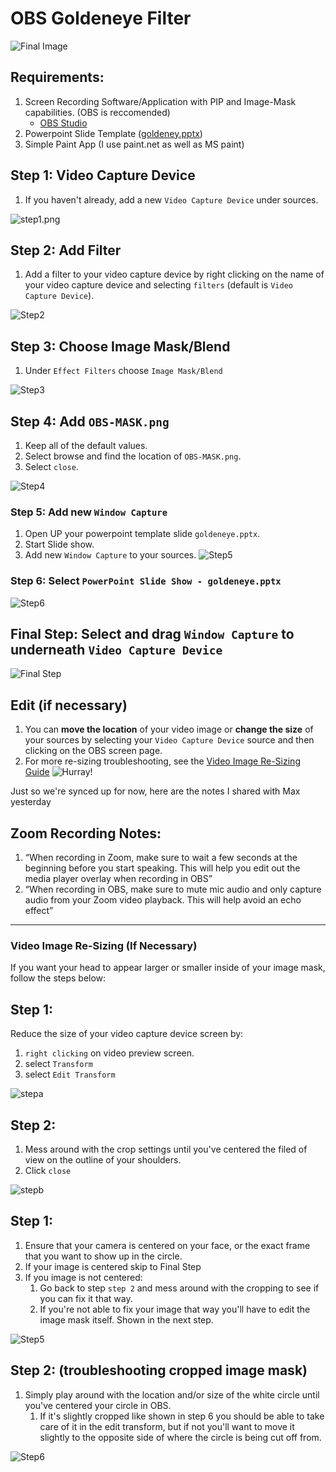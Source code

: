 # OBS Goldeneye Filter

![Final Image](./images/7.png)


## Requirements:
1. Screen Recording Software/Application with PIP and Image-Mask capabilities. (OBS is reccomended)
    - [OBS Studio](https://obsproject.com/)
2. Powerpoint Slide Template ([goldeney.pptx](./goldeneye.pptx))
3. Simple Paint App (I use paint.net as well as MS paint)


## Step 1: Video Capture Device
1. If you haven't already, add a new `Video Capture Device` under sources.

![step1.png](./images/1.png)

## Step 2: Add Filter
1. Add a filter to your video capture device by right clicking on the name of your video capture device and selecting `filters` (default is `Video Capture Device`). 

![Step2](./images/1b.png)

## Step 3: Choose Image Mask/Blend
1. Under `Effect Filters` choose `Image Mask/Blend`

![Step3](./images/3.png)

## Step 4: Add `OBS-MASK.png`
1. Keep all of the default values.
2. Select browse and find the location of `OBS-MASK.png`.
3. Select `close`.

![Step4](./images/4.png)


### Step 5: Add new `Window Capture`
1. Open UP your powerpoint template slide `goldeneye.pptx`.
2. Start Slide show.
3. Add new `Window Capture` to your sources.
![Step5](./images/4b.png)

### Step 6: Select `PowerPoint Slide Show - goldeneye.pptx`
![Step6](./images/4c.png)

## Final Step: Select and drag `Window Capture` to underneath `Video Capture Device`

![Final Step](./images/4d.png)


## Edit (if necessary)
1. You can **move the location** of your video image or **change the size** of your sources by selecting your `Video Capture Device` source and then clicking on the OBS screen page.
2. For more re-sizing troubleshooting, see the [Video Image Re-Sizing Guide](#video-image-re-sizing-if-necessary)
![Hurray!](./images/7.png)

Just so we're synced up for now, here are the notes I shared with Max yesterday
 

## Zoom Recording Notes:
1. “When recording in Zoom, make sure to wait a few seconds at the beginning before you start speaking. This will help you edit out the media player overlay when recording in OBS”
2. “When recording in OBS, make sure to mute mic audio and only capture audio from your Zoom video playback. This will help avoid an echo effect”

___

### Video Image Re-Sizing (If Necessary)
If you want your head to appear larger or smaller inside of your image mask, follow the steps below:

## Step 1:
Reduce the size of your video capture device screen by:
1. `right clicking` on video preview screen.
2. select `Transform`
3. select `Edit Transform`

![stepa](./images/a.png)

## Step 2:
1. Mess around with the crop settings until you've centered the filed of view on the outline of your shoulders. 
2. Click `close`

![stepb](./images/b.png)

## Step 1:
1. Ensure that your camera is centered on your face, or the exact frame that you want to show up in the circle.
2. If your image is centered skip to Final Step
3. If you image is not centered:
    1. Go back to step `step 2` and mess around with the cropping to see if you can fix it that way.
    2. If you're not able to fix your image that way you'll have to edit the image mask itself. Shown in the next step.

![Step5](./images/5.png)

## Step 2: (troubleshooting cropped image mask)
1. Simply play around with the location and/or size of the white circle until you've centered your circle in OBS.
    1. If it's slightly cropped like shown in step 6 you should be able to take care of it in the edit transform, but if not you'll want to move it slightly to the opposite side of where the circle is being cut off from.

![Step6](./images/6.png)



